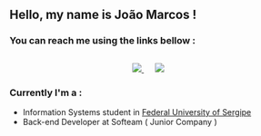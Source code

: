 ## Hello, my name is João Marcos !

### You can reach me using the links bellow :
<h2  align="center"></h2>
<p align="center">
  <a target="_blank"href="https://twitter.com/JMarcos_PC"><img src="https://img.shields.io/badge/twitter-%230077B5.svg?&style=for-the-badge&logo=twitter&logoColor=white" />      </a>&nbsp;&nbsp;&nbsp;&nbsp;
  <a target="_blank"href="https://www.linkedin.com/in/jmarcospc/"><img src="https://img.shields.io/badge/linkedin-%230077B5.svg?&style=for-the-badge&logo=linkedin&logoColor=white" /></a>&nbsp;&nbsp;&nbsp;&nbsp;
</p>


### Currently I'm a :
- Information Systems student in <a href="http://www.ufs.br/">Federal University of Sergipe</a>
- Back-end Developer at Softeam ( Junior Company )



<!--
**JoaoMarcosPC/JoaoMarcosPC** is a ✨ _special_ ✨ repository because its `README.md` (this file) appears on your GitHub profile.

Here are some ideas to get you started:

- 🔭 I’m currently working on ...
- 🌱 I’m currently learning ...
- 👯 I’m looking to collaborate on ...
- 🤔 I’m looking for help with ...
- 💬 Ask me about ...
- 📫 How to reach me: ...
- 😄 Pronouns: ...
- ⚡ Fun fact: ...
-->
